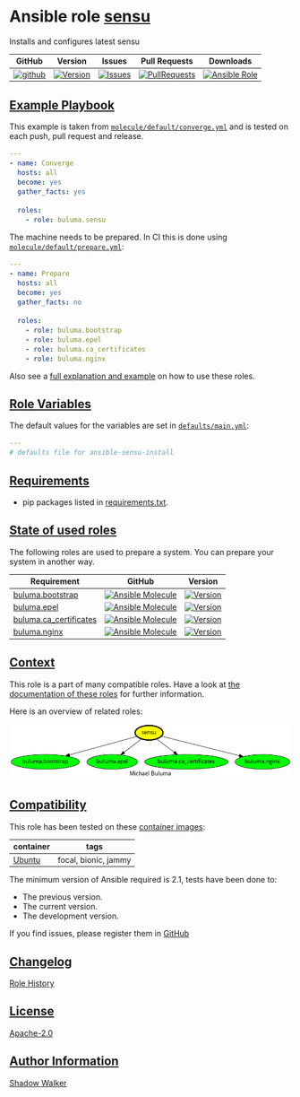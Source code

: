 # Ansible role [sensu](https://galaxy.ansible.com/ui/standalone/roles/buluma/sensu/documentation)

Installs and configures latest sensu

|GitHub|Version|Issues|Pull Requests|Downloads|
|------|-------|------|-------------|---------|
|[![github](https://github.com/buluma/ansible-role-sensu/actions/workflows/molecule.yml/badge.svg)](https://github.com/buluma/ansible-role-sensu/actions/workflows/molecule.yml)|[![Version](https://img.shields.io/github/release/buluma/ansible-role-sensu.svg)](https://github.com/buluma/ansible-role-sensu/releases/)|[![Issues](https://img.shields.io/github/issues/buluma/ansible-role-sensu.svg)](https://github.com/buluma/ansible-role-sensu/issues/)|[![PullRequests](https://img.shields.io/github/issues-pr-closed-raw/buluma/ansible-role-sensu.svg)](https://github.com/buluma/ansible-role-sensu/pulls/)|[![Ansible Role](https://img.shields.io/ansible/role/d/buluma/sensu)](https://galaxy.ansible.com/ui/standalone/roles/buluma/sensu/documentation)|

## [Example Playbook](#example-playbook)

This example is taken from [`molecule/default/converge.yml`](https://github.com/buluma/ansible-role-sensu/blob/master/molecule/default/converge.yml) and is tested on each push, pull request and release.

```yaml
---
- name: Converge
  hosts: all
  become: yes
  gather_facts: yes

  roles:
    - role: buluma.sensu
```

The machine needs to be prepared. In CI this is done using [`molecule/default/prepare.yml`](https://github.com/buluma/ansible-role-sensu/blob/master/molecule/default/prepare.yml):

```yaml
---
- name: Prepare
  hosts: all
  become: yes
  gather_facts: no

  roles:
    - role: buluma.bootstrap
    - role: buluma.epel
    - role: buluma.ca_certificates
    - role: buluma.nginx
```

Also see a [full explanation and example](https://buluma.github.io/how-to-use-these-roles.html) on how to use these roles.

## [Role Variables](#role-variables)

The default values for the variables are set in [`defaults/main.yml`](https://github.com/buluma/ansible-role-sensu/blob/master/defaults/main.yml):

```yaml
---
# defaults file for ansible-sensu-install
```

## [Requirements](#requirements)

- pip packages listed in [requirements.txt](https://github.com/buluma/ansible-role-sensu/blob/master/requirements.txt).

## [State of used roles](#state-of-used-roles)

The following roles are used to prepare a system. You can prepare your system in another way.

| Requirement | GitHub | Version |
|-------------|--------|--------|
|[buluma.bootstrap](https://galaxy.ansible.com/buluma/bootstrap)|[![Ansible Molecule](https://github.com/buluma/ansible-role-bootstrap/actions/workflows/molecule.yml/badge.svg)](https://github.com/buluma/ansible-role-bootstrap/actions/workflows/molecule.yml)|[![Version](https://img.shields.io/github/release/buluma/ansible-role-bootstrap.svg)](https://github.com/shadowwalker/ansible-role-bootstrap)|
|[buluma.epel](https://galaxy.ansible.com/buluma/epel)|[![Ansible Molecule](https://github.com/buluma/ansible-role-epel/actions/workflows/molecule.yml/badge.svg)](https://github.com/buluma/ansible-role-epel/actions/workflows/molecule.yml)|[![Version](https://img.shields.io/github/release/buluma/ansible-role-epel.svg)](https://github.com/shadowwalker/ansible-role-epel)|
|[buluma.ca_certificates](https://galaxy.ansible.com/buluma/ca_certificates)|[![Ansible Molecule](https://github.com/buluma/ansible-role-ca_certificates/actions/workflows/molecule.yml/badge.svg)](https://github.com/buluma/ansible-role-ca_certificates/actions/workflows/molecule.yml)|[![Version](https://img.shields.io/github/release/buluma/ansible-role-ca_certificates.svg)](https://github.com/shadowwalker/ansible-role-ca_certificates)|
|[buluma.nginx](https://galaxy.ansible.com/buluma/nginx)|[![Ansible Molecule](https://github.com/buluma/ansible-role-nginx/actions/workflows/molecule.yml/badge.svg)](https://github.com/buluma/ansible-role-nginx/actions/workflows/molecule.yml)|[![Version](https://img.shields.io/github/release/buluma/ansible-role-nginx.svg)](https://github.com/shadowwalker/ansible-role-nginx)|

## [Context](#context)

This role is a part of many compatible roles. Have a look at [the documentation of these roles](https://buluma.github.io/) for further information.

Here is an overview of related roles:

![dependencies](https://raw.githubusercontent.com/buluma/ansible-role-sensu/png/requirements.png "Dependencies")

## [Compatibility](#compatibility)

This role has been tested on these [container images](https://hub.docker.com/u/buluma):

|container|tags|
|---------|----|
|[Ubuntu](https://hub.docker.com/r/buluma/ubuntu)|focal, bionic, jammy|

The minimum version of Ansible required is 2.1, tests have been done to:

- The previous version.
- The current version.
- The development version.

If you find issues, please register them in [GitHub](https://github.com/buluma/ansible-role-sensu/issues)

## [Changelog](#changelog)

[Role History](https://github.com/buluma/ansible-role-sensu/blob/master/CHANGELOG.md)

## [License](#license)

[Apache-2.0](https://github.com/buluma/ansible-role-sensu/blob/master/LICENSE)

## [Author Information](#author-information)

[Shadow Walker](https://buluma.github.io/)

